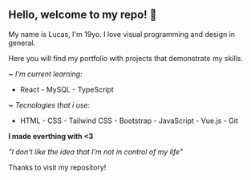 ## Hello, welcome to my repo! 🌊

My name is Lucas, I'm 19yo. I love visual programming and design in general.

Here you will find my portfolio with projects that demonstrate my skills.

<em> **~** I'm current learning: </em>
- React - MySQL - TypeScript

<em> **~** Tecnologies that i use: </em>
- HTML - CSS - Tailwind CSS - Bootstrap - JavaScript - Vue.js - Git

<strong> I made everthing with <3 </strong>

<em> "I don't like the idea that I’m not in control of my life"</em>

Thanks to visit my repository!

